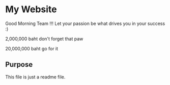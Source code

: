 # My Website
Good Morning Team !!! Let your passion be what drives you in your success :)

2,000,000 baht don't forget that paw

20,000,000 baht go for it

## Purpose

This file is just a readme file.
